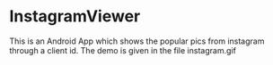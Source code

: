 InstagramViewer
===============
This is an Android App which shows the popular pics from instagram through a client id. The demo is given in the file instagram.gif
